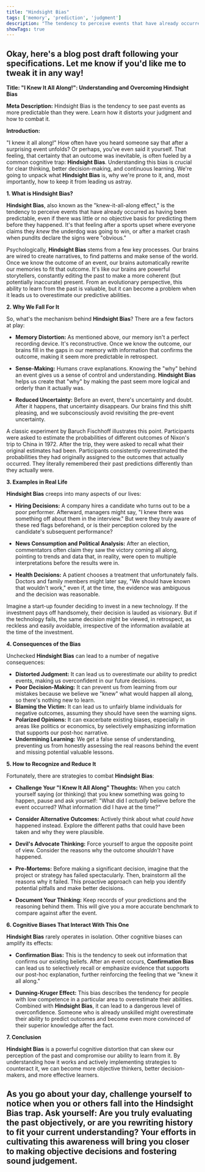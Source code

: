 ```yaml
---
title: "Hindsight Bias"
tags: ['memory', 'prediction', 'judgment']
description: "The tendency to perceive events that have already occurred as having been predictable, despite there having been little or no objective basis for predicting it."
showTags: true
---
```


Okay, here's a blog post draft following your specifications. Let me know if you'd like me to tweak it in any way!
---

**Title: "I Knew It All Along!": Understanding and Overcoming Hindsight Bias**

**Meta Description:** Hindsight Bias is the tendency to see past events as more predictable than they were. Learn how it distorts your judgment and how to combat it.

**Introduction:**

"I knew it all along!" How often have you heard someone say that after a surprising event unfolds? Or perhaps, you've even said it yourself. That feeling, that certainty that an outcome was inevitable, is often fueled by a common cognitive trap: **Hindsight Bias**. Understanding this bias is crucial for clear thinking, better decision-making, and continuous learning. We're going to unpack what **Hindsight Bias** is, why we're prone to it, and, most importantly, how to keep it from leading us astray.

**1. What is Hindsight Bias?**

**Hindsight Bias**, also known as the "knew-it-all-along effect," is the tendency to perceive events that have already occurred as having been predictable, even if there was little or no objective basis for predicting them before they happened. It's that feeling after a sports upset where everyone claims they *knew* the underdog was going to win, or after a market crash when pundits declare the signs were "obvious."

Psychologically, **Hindsight Bias** stems from a few key processes. Our brains are wired to create narratives, to find patterns and make sense of the world. Once we know the outcome of an event, our brains automatically rewrite our memories to fit that outcome. It's like our brains are powerful storytellers, constantly editing the past to make a more coherent (but potentially inaccurate) present. From an evolutionary perspective, this ability to learn from the past is valuable, but it can become a problem when it leads us to overestimate our predictive abilities.

**2. Why We Fall For It**

So, what's the mechanism behind **Hindsight Bias**? There are a few factors at play:

*   **Memory Distortion:** As mentioned above, our memory isn't a perfect recording device. It's reconstructive. Once we know the outcome, our brains fill in the gaps in our memory with information that confirms the outcome, making it seem more predictable in retrospect.

*   **Sense-Making:** Humans crave explanations. Knowing the "why" behind an event gives us a sense of control and understanding. **Hindsight Bias** helps us create that "why" by making the past seem more logical and orderly than it actually was.

*   **Reduced Uncertainty:** Before an event, there's uncertainty and doubt. After it happens, that uncertainty disappears. Our brains find this shift pleasing, and we subconsciously avoid revisiting the pre-event uncertainty.

A classic experiment by Baruch Fischhoff illustrates this point. Participants were asked to estimate the probabilities of different outcomes of Nixon's trip to China in 1972. After the trip, they were asked to recall what their original estimates had been. Participants consistently overestimated the probabilities they had originally assigned to the outcomes that actually occurred. They literally remembered their past predictions differently than they actually were.

**3. Examples in Real Life**

**Hindsight Bias** creeps into many aspects of our lives:

*   **Hiring Decisions:** A company hires a candidate who turns out to be a poor performer. Afterward, managers might say, "I knew there was something off about them in the interview." But were they truly aware of these red flags beforehand, or is their perception colored by the candidate's subsequent performance?

*   **News Consumption and Political Analysis:** After an election, commentators often claim they saw the victory coming all along, pointing to trends and data that, in reality, were open to multiple interpretations before the results were in.

*   **Health Decisions:** A patient chooses a treatment that unfortunately fails. Doctors and family members might later say, "We should have known that wouldn't work," even if, at the time, the evidence was ambiguous and the decision was reasonable.

Imagine a start-up founder deciding to invest in a new technology. If the investment pays off handsomely, their decision is lauded as visionary. But if the technology fails, the same decision might be viewed, in retrospect, as reckless and easily avoidable, irrespective of the information available at the time of the investment.

**4. Consequences of the Bias**

Unchecked **Hindsight Bias** can lead to a number of negative consequences:

*   **Distorted Judgment:** It can lead us to overestimate our ability to predict events, making us overconfident in our future decisions.
*   **Poor Decision-Making:** It can prevent us from learning from our mistakes because we believe we "knew" what would happen all along, so there's nothing new to learn.
*   **Blaming the Victim:** It can lead us to unfairly blame individuals for negative outcomes, assuming they should have seen the warning signs.
*   **Polarized Opinions:** It can exacerbate existing biases, especially in areas like politics or economics, by selectively emphasizing information that supports our post-hoc narrative.
*   **Undermining Learning:** We get a false sense of understanding, preventing us from honestly assessing the real reasons behind the event and missing potential valuable lessons.

**5. How to Recognize and Reduce It**

Fortunately, there are strategies to combat **Hindsight Bias**:

*   **Challenge Your "I Knew It All Along" Thoughts:** When you catch yourself saying (or thinking) that you knew something was going to happen, pause and ask yourself: "What did I *actually* believe before the event occurred? What information did I have at the time?"

*   **Consider Alternative Outcomes:** Actively think about what *could have* happened instead. Explore the different paths that could have been taken and why they were plausible.

*   **Devil's Advocate Thinking:** Force yourself to argue the opposite point of view. Consider the reasons why the outcome *shouldn't* have happened.

*   **Pre-Mortems:** Before making a significant decision, imagine that the project or strategy has failed spectacularly. Then, brainstorm all the reasons why it failed. This proactive approach can help you identify potential pitfalls and make better decisions.

*   **Document Your Thinking:** Keep records of your predictions and the reasoning behind them. This will give you a more accurate benchmark to compare against after the event.

**6. Cognitive Biases That Interact With This One**

**Hindsight Bias** rarely operates in isolation. Other cognitive biases can amplify its effects:

*   **Confirmation Bias:** This is the tendency to seek out information that confirms our existing beliefs. After an event occurs, **Confirmation Bias** can lead us to selectively recall or emphasize evidence that supports our post-hoc explanation, further reinforcing the feeling that we "knew it all along."

*   **Dunning-Kruger Effect:** This bias describes the tendency for people with low competence in a particular area to overestimate their abilities. Combined with **Hindsight Bias**, it can lead to a dangerous level of overconfidence. Someone who is already unskilled might overestimate their ability to predict outcomes and become even more convinced of their superior knowledge after the fact.

**7. Conclusion**

**Hindsight Bias** is a powerful cognitive distortion that can skew our perception of the past and compromise our ability to learn from it. By understanding how it works and actively implementing strategies to counteract it, we can become more objective thinkers, better decision-makers, and more effective learners.

As you go about your day, challenge yourself to notice when you or others fall into the **Hindsight Bias** trap. Ask yourself: Are you truly evaluating the past objectively, or are you rewriting history to fit your current understanding? Your efforts in cultivating this awareness will bring you closer to making objective decisions and fostering sound judgement.
---

